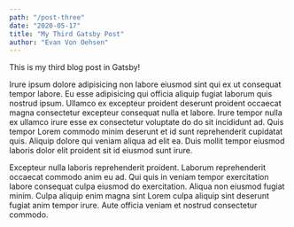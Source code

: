 ```yaml
---
path: "/post-three"
date: "2020-05-17"
title: "My Third Gatsby Post"
author: "Evan Von Oehsen"
---
```


This is my third blog post in Gatsby! 

Irure ipsum dolore adipisicing non labore eiusmod sint qui ex ut consequat tempor labore. Eu esse adipisicing qui officia aliquip fugiat laborum quis nostrud ipsum. Ullamco ex excepteur proident deserunt proident occaecat magna consectetur excepteur consequat nulla et labore. Irure tempor nulla ex ullamco irure esse ex consectetur voluptate do do sit incididunt ad. Quis tempor Lorem commodo minim deserunt et id sunt reprehenderit cupidatat quis. Aliquip dolore qui veniam aliqua ad elit ea. Duis mollit tempor eiusmod laboris dolor elit proident sit id eiusmod sunt irure.

Excepteur nulla laboris reprehenderit proident. Laborum reprehenderit occaecat commodo anim eu ad. Qui quis in veniam tempor exercitation labore consequat culpa eiusmod do exercitation. Aliqua non eiusmod fugiat minim. Culpa aliquip enim magna sint Lorem culpa aliquip sint deserunt fugiat anim tempor irure. Aute officia veniam et nostrud consectetur commodo.